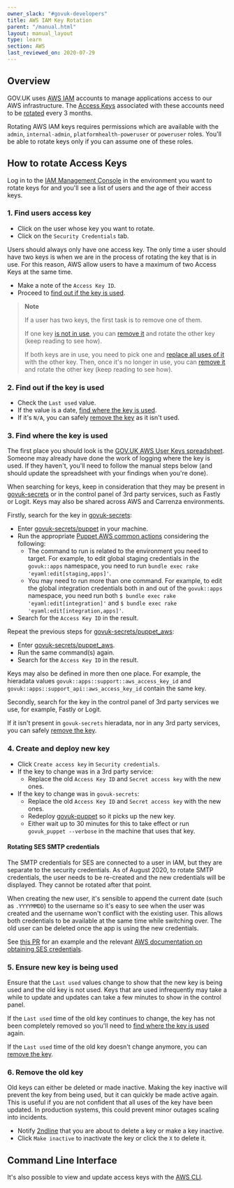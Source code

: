 ```yaml
---
owner_slack: "#govuk-developers"
title: AWS IAM Key Rotation
parent: "/manual.html"
layout: manual_layout
type: learn
section: AWS
last_reviewed_on: 2020-07-29
---
```


## Overview

GOV.UK uses [AWS IAM] accounts to manage applications access to our AWS
infrastructure. The [Access Keys] associated with these accounts need to be
[rotated] every 3 months.

Rotating AWS IAM keys requires permissions which are available with the `admin`,
`internal-admin`, `platformhealth-poweruser` or `poweruser` roles. You'll be
able to rotate keys only if you can assume one of these roles.

## How to rotate Access Keys

Log in to the [IAM Management Console] in the environment you want to rotate
keys for and you'll see a list of users and the age of their access keys.

### 1. Find users access key

- Click on the user whose key you want to rotate.
- Click on the `Security Credentials` tab.

Users should always only have one access key. The only time a user should have
two keys is when we are in the process of rotating the key that is in use. For
this reason, AWS allow users to have a maximum of two Access Keys at the same
time.

- Make a note of the `Access Key ID`.
- Proceed to [find out if the key is used](#2-find-out-if-the-key-is-used).

> **Note**
>
> If a user has two keys, the first task is to remove one of them.
>
> If one key [is not in use](#2-find-out-if-the-key-is-used), you can
> [remove it](#6-remove-the-old-key) and rotate the other key (keep reading to
> see how).
>
> If both keys are in use, you need to pick one and
> [replace all uses of it](#3-find-where-the-key-is-used) with the other key.
> Then, once it's no longer in use, you can [remove it](#6-remove-the-old-key)
> and rotate the other key (keep reading to see how).

### 2. Find out if the key is used

- Check the `Last used` value.
- If the value is a date,
  [find where the key is used](#3-find-where-the-key-is-used).
- If it's `N/A`, you can safely [remove the key](#6-remove-the-old-key) as it
  isn't used.

### 3. Find where the key is used

The first place you should look is the [GOV.UK AWS User Keys spreadsheet][user-keys-list].
Someone may already have done the work of logging where the key is used.
If they haven't, you'll need to follow the manual steps below (and should
update the spreadsheet with your findings when you're done).

When searching for keys, keep in consideration that they may be present in
[govuk-secrets] or in the control panel of 3rd party services, such as Fastly or
Logit. Keys may also be shared across AWS and Carrenza environments.

Firstly, search for the key in [govuk-secrets]:

- Enter [govuk-secrets/puppet] in your machine.
- Run the appropriate [Puppet AWS common actions] considering the following:
  - The command to run is related to the environment you need to target. For
    example, to edit global staging credentials in the `govuk::apps` namespace,
    you need to run `bundle exec rake 'eyaml:edit[staging,apps]'`.
  - You may need to run more than one command. For example, to edit the global
    integration credentials both in and out of the `govuk::apps` namespace, you
    need run both `$ bundle exec rake 'eyaml:edit[integration]'` and
    `$ bundle exec rake 'eyaml:edit[integration,apps]'`.
- Search for the `Access Key ID` in the result.

Repeat the previous steps for [govuk-secrets/puppet_aws]:

- Enter [govuk-secrets/puppet_aws].
- Run the same command(s) again.
- Search for the `Access Key ID` in the result.

Keys may also be defined in more then one place. For example, the hieradata
values `govuk::apps::support::aws_access_key_id` and
`govuk::apps::support_api::aws_access_key_id` contain the same key.

Secondly, search for the key in the control panel of 3rd party services we use,
for example, Fastly or Logit.

If it isn't present in `govuk-secrets` hieradata, nor in any 3rd party services,
you can safely [remove the key](#6-remove-the-old-key).

### 4. Create and deploy new key

- Click `Create access key` in `Security credentials`.
- If the key to change was in a 3rd party service:
  - Replace the old `Access Key ID` and `Secret access key` with the new ones.
- If the key to change was in `govuk-secrets`:
  - Replace the old `Access Key ID` and `Secret access key` with the new ones.
  - Redeploy [govuk-puppet] so it picks up the new key.
  - Either wait up to 30 minutes for this to take effect or run
  `govuk_puppet --verbose` in the machine that uses that key.

#### Rotating SES SMTP credentials

The SMTP credentials for SES are connected to a user in IAM, but they are
separate to the security credentials. As of August 2020, to rotate SMTP
credentials, the user needs to be re-created and the new credentials will
be displayed. They cannot be rotated after that point.

When creating the new user, it's sensible to append the current date
(such as `.YYYYMMDD`) to the username so it's easy to see when the user
was created and the username won't conflict with the existing user. This
allows both credentials to be available at the same time while switching over.
The old user can be deleted once the app is using the new credentials.

See [this PR][smtp-rotation-pr] for an example and the relevant [AWS documentation
on obtaining SES credentials][aws-ses-credentials].

[smtp-rotation-pr]: https://github.com/alphagov/govuk-secrets/pull/1032
[aws-ses-credentials]: https://docs.aws.amazon.com/ses/latest/DeveloperGuide/smtp-credentials.html

### 5. Ensure new key is being used

Ensure that the `Last used` values change to show that the new key is being
used and the old key is not used. Keys that are used infrequently may take a
while to update and updates can take a few minutes to show in the control panel.

If the `Last used` time of the old key continues to change, the key has not been
completely removed so you'll need to
[find where the key is used](#3-find-where-the-key-is-used) again.

If the `Last used` time of the old key doesn't change anymore, you can
[remove the key](#6-remove-the-old-key).

### 6. Remove the old key

Old keys can either be deleted or made inactive. Making the key inactive will
prevent the key from being used, but it can quickly be made active again. This
is useful if you are not confident that all uses of the key have been updated.
In production systems, this could prevent minor outages scaling into incidents.

- Notify [2ndline] that you are about to delete a key or make a key inactive.
- Click `Make inactive` to inactivate the key or click the `X` to delete it.

## Command Line Interface

It's also possible to view and update access keys with the [AWS CLI].

[AWS IAM]: https://docs.aws.amazon.com/en_pv/IAM/latest/UserGuide/id_users.html
[Access Keys]: https://docs.aws.amazon.com/en_pv/IAM/latest/UserGuide/id_credentials_access-keys.html
[rotated]: https://docs.aws.amazon.com/IAM/latest/UserGuide/id_credentials_access-keys.html#Using_RotateAccessKey
[IAM Management Console]: https://console.aws.amazon.com/iam/home?region=eu-west-1#/users
[govuk-secrets]: https://github.com/alphagov/govuk-secrets
[govuk-secrets/puppet]: https://github.com/alphagov/govuk-secrets/tree/master/puppet
[Puppet AWS common actions]: https://github.com/alphagov/govuk-secrets/tree/master/puppet_aws#common-actions
[govuk-secrets/puppet_aws]: https://github.com/alphagov/govuk-secrets/tree/master/puppet_aws
[govuk-puppet]: https://github.com/alphagov/govuk-puppet
[2ndline]: /manual/2nd-line.html
[AWS CLI]: https://aws.amazon.com/blogs/security/how-to-rotate-access-keys-for-iam-users/
[user-keys-list]: https://docs.google.com/spreadsheets/d/1L6H3-wh9J1p18fjnODmit2WbGOA8wZgr5wL-5wN0IgE/edit#gid=0
